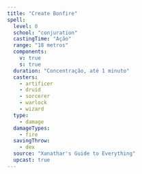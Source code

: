```yaml
---
title: "Create Bonfire"
spell:
  level: 0
  school: "conjuration"
  castingTime: "Ação"
  range: "18 metros"
  components:
    v: true
    s: true
  duration: "Concentração, até 1 minuto"
  casters:
    - artificer
    - druid
    - sorcerer
    - warlock
    - wizard
  type:
    - damage
  damageTypes:
    - fire
  savingThrow:
    - dex
  source: "Xanathar's Guide to Everything"
  upcast: true
---
```

